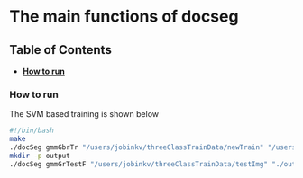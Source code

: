 # The main functions of docseg


## Table of Contents
* **[How to run](#How-to-run)** 



### How to run
The SVM based training is shown below

~~~~ bash
#!/bin/bash
make
./docSeg gmmGbrTr "/users/jobinkv/threeClassTrainData/newTrain" "/users/jobinkv/threeClassTrainData/newtrGt" tdeepfet.xml
mkdir -p output
./docSeg gmmGrTestF "/users/jobinkv/threeClassTrainData/testImg" "./output" tdeepfet.xml
~~~~
